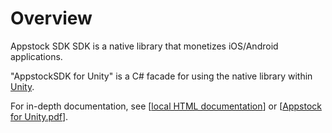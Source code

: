 # Overview

Appstock SDK SDK is a native library that monetizes iOS/Android applications.

"AppstockSDK for Unity" is a C# facade for using the native library within [Unity](https://unity.com/).

For in-depth documentation, see [[local HTML documentation](html/index.html)] or [[Appstock for Unity.pdf](Appstock%20for%20Unity.pdf)].
